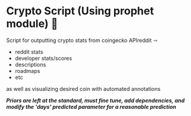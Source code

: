 # Crypto Script (Using prophet module) 🧙


Script for outputting crypto stats from coingecko APIreddit ⇾
- reddit stats
- developer stats/scores
- descriptions
- roadmaps
- etc 
    
as well as visualizing desired coin with automated annotations


<i> <b>Priors are left at the standard, must fine tune, add dependencies, and modify the 'days' predicted parameter for a reasonable prediction </b></i>
